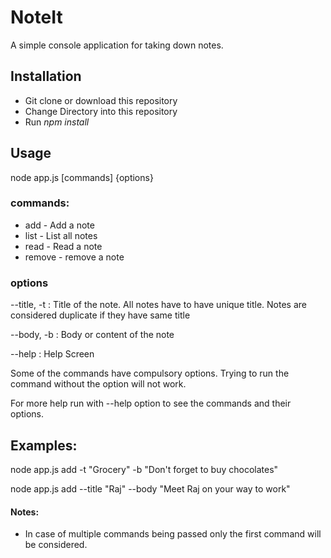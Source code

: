 # NoteIt
A simple console application for taking down notes. 

## Installation
* Git clone or download this repository
* Change Directory into this repository
* Run *npm install*

## Usage
node app.js [commands] {options}

### commands: 
* add - Add a note
* list - List all notes
* read - Read a note
* remove - remove a note

### options
--title, -t : Title of the note. All notes have to have unique title. Notes are considered duplicate if they have same title

--body, -b  : Body or content of the note

--help      : Help Screen

Some of the commands have compulsory options. Trying to run the command without the option will not work.

For more help run with --help option to see the commands and their options.

## Examples:
node app.js add -t "Grocery" -b "Don't forget to buy chocolates"

node app.js add --title "Raj" --body "Meet Raj on your way to work"


#### Notes:
* In case of multiple commands being passed only the first command will be considered.
